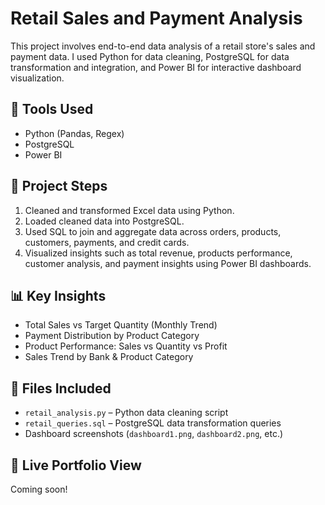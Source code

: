 # Retail Sales and Payment Analysis

This project involves end-to-end data analysis of a retail store's sales and payment data. 
I used Python for data cleaning, PostgreSQL for data transformation and integration, and Power BI for interactive dashboard visualization.

## 🔧 Tools Used
- Python (Pandas, Regex)
- PostgreSQL
- Power BI

## 🧰 Project Steps
1. Cleaned and transformed Excel data using Python.
2. Loaded cleaned data into PostgreSQL.
3. Used SQL to join and aggregate data across orders, products, customers, payments, and credit cards.
4. Visualized insights such as total revenue, products performance, customer analysis, and payment insights using Power BI dashboards.

## 📊 Key Insights
- Total Sales vs Target Quantity (Monthly Trend)
- Payment Distribution by Product Category
- Product Performance: Sales vs Quantity vs Profit
- Sales Trend by Bank & Product Category

## 📁 Files Included
- `retail_analysis.py` – Python data cleaning script
- `retail_queries.sql` – PostgreSQL data transformation queries
- Dashboard screenshots (`dashboard1.png`, `dashboard2.png`, etc.)

## 🔗 Live Portfolio View
Coming soon!
